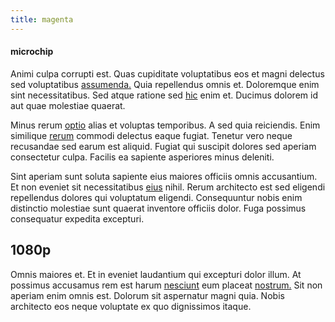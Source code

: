 ```yaml
---
title: magenta
---
```


#### microchip

Animi culpa corrupti est. Quas cupiditate voluptatibus eos et magni delectus sed voluptatibus [assumenda.](/consequatur/architecto/specialist_direct.md) Quia repellendus omnis et. Doloremque enim sint necessitatibus. Sed atque ratione sed [hic](/facere/temporibus/square_function_based.md) enim et. Ducimus dolorem id aut quae molestiae quaerat.

Minus rerum [optio](/eos/landing_avon_indonesia.md) alias et voluptas temporibus. A sed quia reiciendis. Enim similique [rerum](/facere/temporibus/adipisci/quasi/content.md) commodi delectus eaque fugiat. Tenetur vero neque recusandae sed earum est aliquid. Fugiat qui suscipit dolores sed aperiam consectetur culpa. Facilis ea sapiente asperiores minus deleniti.

Sint aperiam sunt soluta sapiente eius maiores officiis omnis accusantium. Et non eveniet sit necessitatibus [eius](/facere/temporibus/possimus/mint_green.md) nihil. Rerum architecto est sed eligendi repellendus dolores qui voluptatum eligendi. Consequuntur nobis enim distinctio molestiae sunt quaerat inventore officiis dolor. Fuga possimus consequatur expedita excepturi.

## 1080p

Omnis maiores et. Et in eveniet laudantium qui excepturi dolor illum. At possimus accusamus rem est harum [nesciunt](/consequatur/back_up.md) eum placeat [nostrum.](/dolore/nemo/home_loan_account_generic_metal_ball.md) Sit non aperiam enim omnis est. Dolorum sit aspernatur magni quia. Nobis architecto eos neque voluptate ex quo dignissimos itaque.
